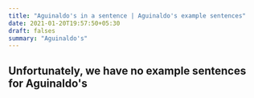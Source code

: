 ```yaml
---
title: "Aguinaldo's in a sentence | Aguinaldo's example sentences"
date: 2021-01-20T19:57:50+05:30
draft: falses
summary: "Aguinaldo's"
---
```

## Unfortunately, we have no example sentences for Aguinaldo's                 
